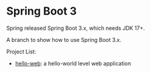 # Spring Boot 3

Spring released Spring Boot 3.x, which needs JDK 17+.

A branch to show how to use Spring Boot 3.x.

Project List:

- [hello-web](hello-web/): a hello-world level web application
